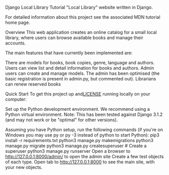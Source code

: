 Django Local Library
Tutorial "Local Library" website written in Django.

For detailed information about this project see the associated MDN tutorial home page.

Overview
This web application creates an online catalog for a small local library, where users can browse available books and manage their accounts.

The main features that have currently been implemented are:

There are models for books, book copies, genre, language and authors.
Users can view list and detail information for books and authors.
Admin users can create and manage models. The admin has been optimised (the basic registration is present in admin.py, but commented out).
Librarians can renew reserved books

Quick Start
To get this project up and[LICENSE](LICENSE) running locally on your computer:

Set up the Python development environment. We recommend using a Python virtual environment.
Note: This has been tested against Django 3.1.2 (and may not work or be "optimal" for other versions).

Assuming you have Python setup, run the following commands (if you're on Windows you may use py or py -3 instead of python to start Python):
pip3 install -r requirements.txt
python3 manage.py makemigrations
python3 manage.py migrate
python3 manage.py createsuperuser # Create a superuser
python3 manage.py runserver
Open a browser to http://127.0.0.1:8000/admin/ to open the admin site
Create a few test objects of each type.
Open tab to http://127.0.0.1:8000 to see the main site, with your new objects.
